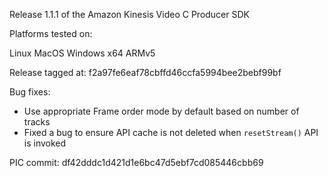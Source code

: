 Release 1.1.1 of the Amazon Kinesis Video C Producer SDK

Platforms tested on:

Linux
MacOS
Windows
x64
ARMv5

Release tagged at: f2a97fe6eaf78cbffd46ccfa5994bee2bebf99bf

Bug fixes: 
- Use appropriate Frame order mode by default based on number of tracks
- Fixed a bug to ensure API cache is not deleted when `resetStream()` API is invoked

PIC commit: df42dddc1d421d1e6bc47d5ebf7cd085446cbb69